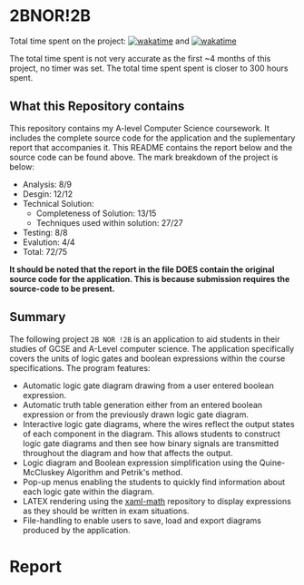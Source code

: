 # 2BNOR!2B

Total time spent on the project: [![wakatime](https://wakatime.com/badge/user/8eec35f3-fd84-49c8-835b-b417c4509a9a/project/018bba66-c7a6-493e-a108-66e509c4020f.svg)](https://wakatime.com/badge/user/8eec35f3-fd84-49c8-835b-b417c4509a9a/project/018bba66-c7a6-493e-a108-66e509c4020f) and [![wakatime](https://wakatime.com/badge/user/8eec35f3-fd84-49c8-835b-b417c4509a9a/project/018d7a5a-dbe8-4f88-9e35-a3a980547b28.svg)](https://wakatime.com/badge/user/8eec35f3-fd84-49c8-835b-b417c4509a9a/project/018d7a5a-dbe8-4f88-9e35-a3a980547b28)

The total time spent is not very accurate as the first ~4 months of this project, no timer was set. The total time spent spent is closer to 300 hours spent. 
## What this Repository contains
This repository contains my A-level Computer Science coursework. It includes the complete source code for the application and the suplementary report that accompanies it. This README contains the report below and the source code can be found above.
The mark breakdown of the project is below: 
- Analysis: 8/9
- Desgin: 12/12
- Technical Solution:
  - Completeness of Solution: 13/15
  - Techniques used within solution: 27/27
- Testing: 8/8
- Evalution: 4/4
- Total: 72/75

**It should be noted that the report in the file DOES contain the original source code for the application. This is because submission requires the source-code to be present.**

## Summary 
The following project `2B NOR !2B` is an application to aid students in their studies of GCSE and A-Level computer science. The application specifically covers the units of logic gates and boolean expressions within the course specifications. The program features: 
- Automatic logic gate diagram drawing from a user entered boolean expression.
- Automatic truth table generation either from an entered boolean expression or from the previously drawn logic gate diagram.
- Interactive logic gate diagrams, where the wires reflect the output states of each component in the diagram. This allows students to construct logic gate diagrams and then see how binary signals are transmitted throughout the diagram and how that affects the output.
- Logic diagram and Boolean expression simplification using the Quine-McCluskey Algorithm and Petrik's method.
- Pop-up menus enabling the students to quickly find information about each logic gate within the diagram.
- LATEX rendering using the [xaml-math](https://github.com/ForNeVeR/xaml-math) repository to display expressions as they should be written in exam situations.
- File-handling to enable users to save, load and export diagrams produced by the application.


# Report 
